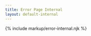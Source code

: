```yaml
---
title: Error Page Internal
layout: default-internal
---
```


{% include markup/error-internal.njk %}
